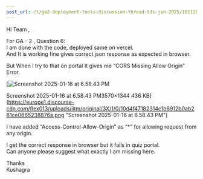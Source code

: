 ```yaml
---
post_url: /t/ga2-deployment-tools-discussion-thread-tds-jan-2025/161120/31
---
```

Hi Team ,

For GA - 2 , Question 6:  
I am done with the code, deployed same on vercel.  
And It is working fine gives correct json response as expected in browser.

But When I try to that on portal It gives me “CORS Missing Allow Origin” Error.  

[![Screenshot 2025-01-16 at 6.58.43 PM](https://europe1.discourse-cdn.com/flex013/uploads/iitm/optimized/3X/1/0/10d4f47182314c1b6912b0ab281ce0665238876a_2_690x259.png)

Screenshot 2025-01-16 at 6.58.43 PM3570×1344 436 KB](https://europe1.discourse-cdn.com/flex013/uploads/iitm/original/3X/1/0/10d4f47182314c1b6912b0ab281ce0665238876a.png "Screenshot 2025-01-16 at 6.58.43 PM")

I have added “Access-Control-Allow-Origin” as “\*” for allowing request from any origin.

I get the correct response in browser but it fails in quiz portal.  
Can anyone please suggest what exactly I am missing here.

Thanks  
Kushagra